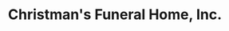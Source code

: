 ---
title: "Christman's Funeral Home, Inc."
url: /lebanon/christmans-funeral-home-inc/
shop: Bestattungen
---